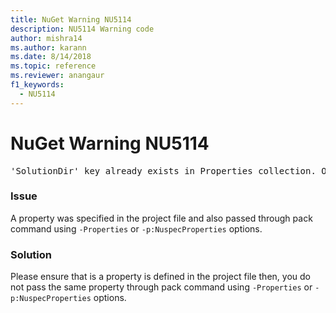 ```yaml
---
title: NuGet Warning NU5114
description: NU5114 Warning code
author: mishra14
ms.author: karann
ms.date: 8/14/2018
ms.topic: reference
ms.reviewer: anangaur
f1_keywords: 
  - NU5114
---
```


# NuGet Warning NU5114
<pre>'SolutionDir' key already exists in Properties collection. Overriding value.</pre>

### Issue

A property was specified in the project file and also passed through pack command using `-Properties` or `-p:NuspecProperties` options. 


### Solution

Please ensure that is a property is defined in the project file then, you do not pass the same property through pack command using `-Properties` or `-p:NuspecProperties` options. 

